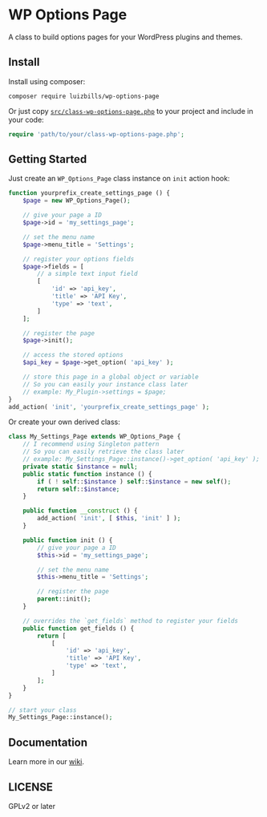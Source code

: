 # WP Options Page

A class to build options pages for your WordPress plugins and themes.

## Install

Install using composer:

```
composer require luizbills/wp-options-page
```

Or just copy [`src/class-wp-options-page.php`](/src/class-wp-options-page.php) to your project and include in your code:

```php
require 'path/to/your/class-wp-options-page.php';
```

## Getting Started

Just create an `WP_Options_Page` class instance on `init` action hook:

```php
function yourprefix_create_settings_page () {
	$page = new WP_Options_Page();

	// give your page a ID
	$page->id = 'my_settings_page';

	// set the menu name
	$page->menu_title = 'Settings';

	// register your options fields
	$page->fields = [
		// a simple text input field
		[
			'id' => 'api_key',
			'title' => 'API Key',
			'type' => 'text',
		]
	];

	// register the page
	$page->init();

	// access the stored options
	$api_key = $page->get_option( 'api_key' );

	// store this page in a global object or variable
	// So you can easily your instance class later
	// example: My_Plugin->settings = $page;
}
add_action( 'init', 'yourprefix_create_settings_page' );
```

Or create your own derived class:

```php
class My_Settings_Page extends WP_Options_Page {
	// I recommend using Singleton pattern
	// So you can easily retrieve the class later
	// example: My_Settings_Page::instance()->get_option( 'api_key' );
	private static $instance = null;
	public static function instance () {
		if ( ! self::$instance ) self::$instance = new self();
		return self::$instance;
	}

	public function __construct () {
		add_action( 'init', [ $this, 'init' ] );
	}

	public function init () {
		// give your page a ID
		$this->id = 'my_settings_page';

		// set the menu name
		$this->menu_title = 'Settings';

		// register the page
		parent::init();
	}

	// overrides the `get_fields` method to register your fields
	public function get_fields () {
		return [
			[
				'id' => 'api_key',
				'title' => 'API Key',
				'type' => 'text',
			]
		];
	}
}

// start your class
My_Settings_Page::instance();
```

## Documentation

Learn more in our [wiki](https://github.dev/luizbills/wp-options-page/wiki).

## LICENSE

GPLv2 or later
